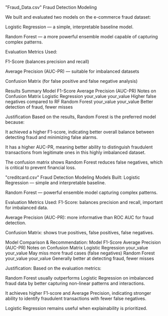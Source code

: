 "Fraud_Data.csv" Fraud Detection Modeling

We built and evaluated two models on the e-commerce fraud dataset:

Logistic Regression — a simple, interpretable baseline model.

Random Forest — a more powerful ensemble model capable of capturing complex patterns.

Evaluation Metrics Used:

F1-Score (balances precision and recall)

Average Precision (AUC-PR) — suitable for imbalanced datasets

Confusion Matrix (for false positive and false negative analysis)

Results Summary
Model	F1-Score	Average Precision (AUC-PR)	Notes on Confusion Matrix
Logistic Regression	your_value	your_value	Higher false negatives compared to RF
Random Forest	your_value	your_value	Better detection of fraud, fewer misses

Justification
Based on the results, Random Forest is the preferred model because:

It achieved a higher F1-score, indicating better overall balance between detecting fraud and minimizing false alarms.

It has a higher AUC-PR, meaning better ability to distinguish fraudulent transactions from legitimate ones in this highly imbalanced dataset.

The confusion matrix shows Random Forest reduces false negatives, which is critical to prevent financial loss.



"creditcard.csv" Fraud Detection Modeling
Models Built:
Logistic Regression — simple and interpretable baseline.

Random Forest — powerful ensemble model capturing complex patterns.

Evaluation Metrics Used:
F1-Score: balances precision and recall, important for imbalanced data.

Average Precision (AUC-PR): more informative than ROC AUC for fraud detection.

Confusion Matrix: shows true positives, false positives, false negatives.

Model Comparison & Recommendation:
Model	F1-Score	Average Precision (AUC-PR)	Notes on Confusion Matrix
Logistic Regression	your_value	your_value	May miss more fraud cases (false negatives)
Random Forest	your_value	your_value	Generally better at detecting fraud, fewer misses

Justification:
Based on the evaluation metrics:

Random Forest usually outperforms Logistic Regression on imbalanced fraud data by better capturing non-linear patterns and interactions.

It achieves higher F1-score and Average Precision, indicating stronger ability to identify fraudulent transactions with fewer false negatives.

Logistic Regression remains useful when explainability is prioritized.